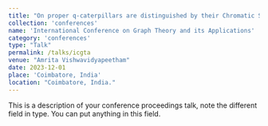 ```yaml
---
title: "On proper q-caterpillars are distinguished by their Chromatic Symmetric Functions"
collection: 'conferences'
name: 'International Conference on Graph Theory and its Applications'
category: 'conferences'
type: "Talk"
permalink: /talks/icgta
venue: "Amrita Vishwavidyapeetham"
date: 2023-12-01
place: 'Coimbatore, India'
location: "Coimbatore, India."
---
```


This is a description of your conference proceedings talk, note the different field in type. You can put anything in this field.
